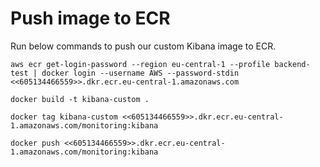 # Push image to ECR
Run below commands to push our custom Kibana image to ECR.
```
aws ecr get-login-password --region eu-central-1 --profile backend-test | docker login --username AWS --password-stdin <<605134466559>>.dkr.ecr.eu-central-1.amazonaws.com
```

```
docker build -t kibana-custom .
```

```
docker tag kibana-custom <<605134466559>>.dkr.ecr.eu-central-1.amazonaws.com/monitoring:kibana
```

```
docker push <<605134466559>>.dkr.ecr.eu-central-1.amazonaws.com/monitoring:kibana
```